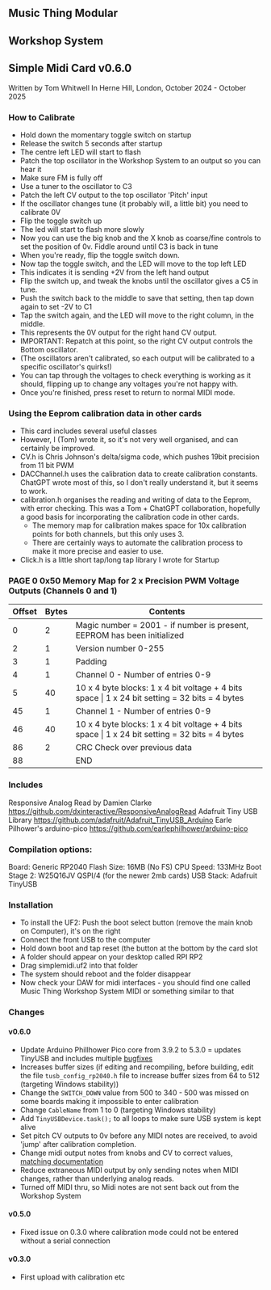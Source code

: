 ## Music Thing Modular 
## Workshop System 

## Simple Midi Card  v0.6.0 

Written by Tom Whitwell
In Herne Hill, London, October 2024 - October 2025

### How to Calibrate 
- Hold down the momentary toggle switch on startup 
- Release the switch 5 seconds after startup 
- The centre left LED will start to flash
- Patch the top oscillator in the Workshop System to an output so you can hear it 
- Make sure FM is fully off  
- Use a tuner to the oscillator to C3
- Patch the left CV output to the top oscillator 'Pitch' input 
- If the oscillator changes tune (it probably will, a little bit) you need to calibrate 0V
- Flip the toggle switch up
- The led will start to flash more slowly 
- Now you can use the big knob and the X knob as coarse/fine controls to set the position of 0v. Fiddle around until C3 is back in tune
- When you're ready, flip the toggle switch down. 
- Now tap the toggle switch, and the LED will move to the top left LED 
- This indicates it is sending +2V from the left hand output 
- Flip the switch up, and tweak the knobs until the oscillator gives a C5 in tune. 
- Push the switch back to the middle to save that setting, then tap down again to set -2V to C1
- Tap the switch again, and the LED will move to the right column, in the middle. 
- This represents the 0V output for the right hand CV output. 
- IMPORTANT: Repatch at this point, so the right CV output controls the Bottom oscillator. 
- (The oscillators aren't calibrated, so each output will be calibrated to a specific oscillator's quirks!) 
- You can tap through the voltages to check everything is working as it should, flipping up to change any voltages you're not happy with. 
- Once you're finished, press reset to return to normal MIDI mode. 

### Using the Eeprom calibration data in other cards 
- This card includes several useful classes 
- However, I (Tom) wrote it, so it's not very well organised, and can certainly be improved. 
- CV.h is Chris Johnson's delta/sigma code, which pushes 19bit precision from 11 bit PWM 
- DACChannel.h uses the calibration data to create  calibration constants. ChatGPT wrote most of this, so I don't really understand it, but it seems to work. 
- calibration.h organises the reading and writing of data to the Eeprom, with error checking. This was a Tom + ChatGPT collaboration, hopefully a good basis for incorporating the calibration code in other cards. 
    - The memory map for calibration makes space for 10x calibration points for both channels, but this only uses 3. 
    - There are certainly ways to automate the calibration process to make it more precise and easier to use. 
- Click.h is a little short tap/long tap library I wrote for Startup 

### PAGE 0 0x50 Memory Map for 2 x Precision PWM Voltage Outputs (Channels 0 and 1)

| Offset | Bytes | Contents                                                                                     |
|--------|-------|----------------------------------------------------------------------------------------------|
| 0      | 2     | Magic number = 2001 - if number is present, EEPROM has been initialized                      |
| 2      | 1     | Version number 0-255                                                                         |
| 3      | 1     | Padding                                                                                      |
| 4      | 1     | Channel 0 - Number of entries 0-9                                                            |
| 5      | 40    | 10 x 4 byte blocks: 1 x 4 bit voltage + 4 bits space \| 1 x 24 bit setting = 32 bits = 4 bytes |
| 45     | 1     | Channel 1 - Number of entries 0-9                                                            |
| 46     | 40    | 10 x 4 byte blocks: 1 x 4 bit voltage + 4 bits space \| 1 x 24 bit setting = 32 bits = 4 bytes |
| 86     | 2     | CRC Check over previous data                                                                 |
| 88     |       | END                                                                                          |



### Includes 
Responsive Analog Read by Damien Clarke
https://github.com/dxinteractive/ResponsiveAnalogRead
Adafruit Tiny USB Library 
https://github.com/adafruit/Adafruit_TinyUSB_Arduino 
Earle Pilhower's arduino-pico 
https://github.com/earlephilhower/arduino-pico  

### Compilation options: 
Board: Generic RP2040 
Flash Size: 16MB (No FS) 
CPU Speed: 133MHz 
Boot Stage 2: W25Q16JV QSPI/4 (for the newer 2mb cards) 
USB Stack: Adafruit TinyUSB 

### Installation 

- To install the UF2: Push the boot select button (remove the main knob on Computer), it's on the right 
- Connect the front USB to the computer 
- Hold down boot and tap reset (the button at the bottom by the card slot 
- A folder should appear on your desktop called RPI RP2 
- Drag simplemidi.uf2 into that folder 
- The system should reboot and the folder disappear 
- Now check your DAW for midi interfaces - you should find one called Music Thing Workshop System MIDI or something similar to that 

### Changes 


#### v0.6.0
- Update Arduino Phillhower Pico core from 3.9.2 to 5.3.0 = updates TinyUSB and includes multiple [bugfixes](https://github.com/hathach/tinyusb/pull/2492) 
- Increases buffer sizes (if editing and recompiling, before building, edit the file `tusb_config_rp2040.h` file to increase buffer sizes from 64 to 512 (targeting Windows stability)) 
- Change the `SWITCH_DOWN` value from 500 to 340 - 500 was missed on some boards making it impossible to enter calibration 
- Change `CableName` from 1 to 0 (targeting Windows stability)
- Add `TinyUSBDevice.task();` to all loops  to make sure USB system is kept alive 
- Set pitch CV outputs to 0v before any MIDI notes are received, to avoid 'jump' after calibration completion. 
- Change midi output notes from knobs and CV to correct values, [matching documentation](https://www.musicthing.co.uk/Computer_Program_Cards/#00-simple-midi) 
- Reduce extraneous MIDI output by only sending notes when MIDI changes, rather than underlying analog reads. 
- Turned off MIDI thru, so Midi notes are not sent back out from the Workshop System 

#### v0.5.0
- Fixed issue on 0.3.0 where calibration mode could not be entered without a serial connection 

#### v0.3.0
- First upload with calibration etc 



